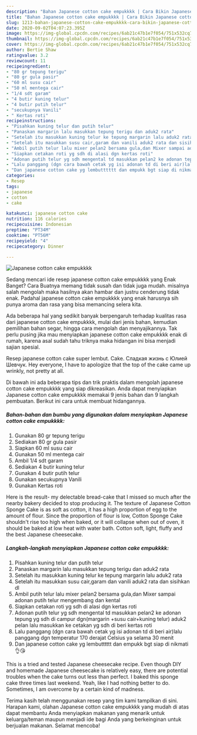 ```yaml
---
description: "Bahan Japanese cotton cake empukkkk | Cara Bikin Japanese cotton cake empukkkk Yang Lezat"
title: "Bahan Japanese cotton cake empukkkk | Cara Bikin Japanese cotton cake empukkkk Yang Lezat"
slug: 1213-bahan-japanese-cotton-cake-empukkkk-cara-bikin-japanese-cotton-cake-empukkkk-yang-lezat
date: 2020-09-02T04:07:23.395Z
image: https://img-global.cpcdn.com/recipes/6ab21c47b1e7f054/751x532cq70/japanese-cotton-cake-empukkkk-foto-resep-utama.jpg
thumbnail: https://img-global.cpcdn.com/recipes/6ab21c47b1e7f054/751x532cq70/japanese-cotton-cake-empukkkk-foto-resep-utama.jpg
cover: https://img-global.cpcdn.com/recipes/6ab21c47b1e7f054/751x532cq70/japanese-cotton-cake-empukkkk-foto-resep-utama.jpg
author: Bertie Shaw
ratingvalue: 3.2
reviewcount: 11
recipeingredient:
- "80 gr tepung terigu"
- "80 gr gula pasir"
- "60 ml susu cair"
- "50 ml mentega cair"
- "1/4 sdt garam"
- "4 butir kuning telur"
- "4 butir putih telur"
- "secukupnya Vanili"
- " Kertas roti"
recipeinstructions:
- "Pisahkan kuning telur dan putih telur"
- "Panaskan margarin lalu masukkan tepung terigu dan aduk2 rata"
- "Setelah itu masukkan kuning telur ke tepung margarin lalu aduk2 rata"
- "Setelah itu masukkan susu cair,garam dan vanili aduk2 rata dan sisihkan dl"
- "Ambil putih telur lalu mixer pelan2 bersama gula,dan Mixer sampai adonan putih telur mengembang dan kental"
- "Siapkan cetakan roti yg sdh di alasi dgn kertas roti"
- "Adonan putih telur yg sdh mengental td masukkan pelan2 ke adonan tepung yg sdh di campur dgn(margarin +susu cair+kuning telur) aduk2 pelan lalu masukkan ke cetakan yg sdh di beri kertas roti"
- "Lalu panggang (dgn cara bawah cetak yg isi adonan td di beri air)lalu panggang dgn temperatur 170 derajat Celsius ya selama 30 menit"
- "Dan japanese cotton cake yg lembutttttt dan empukk bgt siap di nikmati👌😘"
categories:
- Resep
tags:
- japanese
- cotton
- cake

katakunci: japanese cotton cake 
nutrition: 116 calories
recipecuisine: Indonesian
preptime: "PT34M"
cooktime: "PT56M"
recipeyield: "4"
recipecategory: Dinner

---
```



![Japanese cotton cake empukkkk](https://img-global.cpcdn.com/recipes/6ab21c47b1e7f054/751x532cq70/japanese-cotton-cake-empukkkk-foto-resep-utama.jpg)

Sedang mencari ide resep japanese cotton cake empukkkk yang Enak Banget? Cara Buatnya memang tidak susah dan tidak juga mudah. misalnya salah mengolah maka hasilnya akan hambar dan justru cenderung tidak enak. Padahal japanese cotton cake empukkkk yang enak harusnya sih punya aroma dan rasa yang bisa memancing selera kita.

Ada beberapa hal yang sedikit banyak berpengaruh terhadap kualitas rasa dari japanese cotton cake empukkkk, mulai dari jenis bahan, kemudian pemilihan bahan segar, hingga cara mengolah dan menyajikannya. Tak perlu pusing jika mau menyiapkan japanese cotton cake empukkkk enak di rumah, karena asal sudah tahu triknya maka hidangan ini bisa menjadi sajian spesial.

Resep japanese cotton cake super lembut. Cake. Сладкая жизнь с Юлией Шевчук. Hey everyone, I have to apologize that the top of the cake came up wrinkly, not pretty at all.


Di bawah ini ada beberapa tips dan trik praktis dalam mengolah japanese cotton cake empukkkk yang siap dikreasikan. Anda dapat menyiapkan Japanese cotton cake empukkkk memakai 9 jenis bahan dan 9 langkah pembuatan. Berikut ini cara untuk membuat hidangannya.

<!--inarticleads1-->

##### Bahan-bahan dan bumbu yang digunakan dalam menyiapkan Japanese cotton cake empukkkk:

1. Gunakan 80 gr tepung terigu
1. Sediakan 80 gr gula pasir
1. Siapkan 60 ml susu cair
1. Gunakan 50 ml mentega cair
1. Ambil 1/4 sdt garam
1. Sediakan 4 butir kuning telur
1. Gunakan 4 butir putih telur
1. Gunakan secukupnya Vanili
1. Gunakan  Kertas roti


Here is the result- my delectable bread-cake that I missed so much after the nearby bakery decided to stop producing it. The texture of Japanese Cotton Sponge Cake is as soft as cotton, it has a high proportion of egg to the amount of flour. Since the proportion of flour is low, Cotton Sponge Cake shouldn&#39;t rise too high when baked, or it will collapse when out of oven, it should be baked at low heat with water bath. Cotton soft, light, fluffy and the best Japanese cheesecake. 

<!--inarticleads2-->

##### Langkah-langkah menyiapkan Japanese cotton cake empukkkk:

1. Pisahkan kuning telur dan putih telur
1. Panaskan margarin lalu masukkan tepung terigu dan aduk2 rata
1. Setelah itu masukkan kuning telur ke tepung margarin lalu aduk2 rata
1. Setelah itu masukkan susu cair,garam dan vanili aduk2 rata dan sisihkan dl
1. Ambil putih telur lalu mixer pelan2 bersama gula,dan Mixer sampai adonan putih telur mengembang dan kental
1. Siapkan cetakan roti yg sdh di alasi dgn kertas roti
1. Adonan putih telur yg sdh mengental td masukkan pelan2 ke adonan tepung yg sdh di campur dgn(margarin +susu cair+kuning telur) aduk2 pelan lalu masukkan ke cetakan yg sdh di beri kertas roti
1. Lalu panggang (dgn cara bawah cetak yg isi adonan td di beri air)lalu panggang dgn temperatur 170 derajat Celsius ya selama 30 menit
1. Dan japanese cotton cake yg lembutttttt dan empukk bgt siap di nikmati👌😘


This is a tried and tested Japanese cheesecake recipe. Even though DIY and homemade Japanese cheesecake is relatively easy, there are potential troubles when the cake turns out less than perfect. I baked this sponge cake three times last weekend. Yeah, like I had nothing better to do. Sometimes, I am overcome by a certain kind of madness. 

Terima kasih telah menggunakan resep yang tim kami tampilkan di sini. Harapan kami, olahan Japanese cotton cake empukkkk yang mudah di atas dapat membantu Anda menyiapkan makanan yang menarik untuk keluarga/teman maupun menjadi ide bagi Anda yang berkeinginan untuk berjualan makanan. Selamat mencoba!
